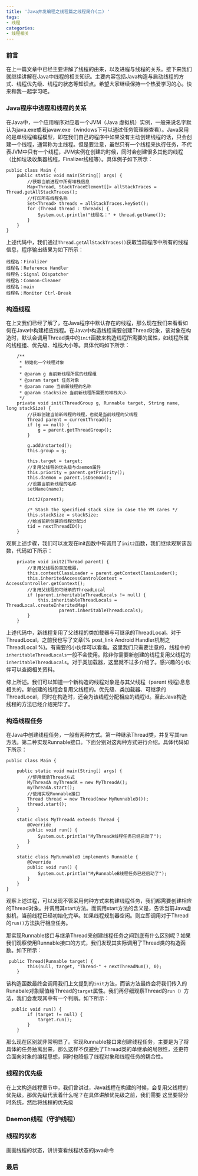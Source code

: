 ```yaml
---
title: 'Java并发编程之线程篇之线程简介(二) '
tags:
- 线程
categories:
- 线程相关
---
```


### 前言

在上一篇文章中已经主要讲解了线程的由来，以及进程与线程的关系。接下来我们就继续讲解在Java中线程的相关知识。主要内容包括Java构造与启动线程的方式、线程优先级、线程的状态等知识点。希望大家继续保持一个热爱学习的心。快来和我一起学习吧。

### Java程序中进程和线程的关系
在Java中，一个应用程序对应着一个JVM（Java 虚拟机）实例，一般来说名字默认为java.exe或者javaw.exe（windows下可以通过任务管理器查看）。Java采用的是单线程编程模型，即在我们自己的程序中如果没有主动创建线程的话，只会创建一个线程，通常称为主线程。但是要注意，虽然只有一个线程来执行任务，不代表JVM中只有一个线程，JVM实例在创建的时候，同时会创建很多其他的线程（比如垃圾收集器线程，Finalizer线程等）。具体例子如下所示：

```
public class Main {
    public static void main(String[] args) {
        //获取当前进程中所有堆栈信息
        Map<Thread, StackTraceElement[]> allStackTraces = Thread.getAllStackTraces();
        //打印所有线程名称
        Set<Thread> threads = allStackTraces.keySet();
        for (Thread thread : threads) {
            System.out.println("线程名：" + thread.getName());
        }
    }
}
```
上述代码中，我们通过`Thread.getAllStackTraces()`获取当前程序中所有的线程信息，程序输出结果为如下所示：

```
线程名：Finalizer
线程名：Reference Handler
线程名：Signal Dispatcher
线程名：Common-Cleaner
线程名：main
线程名：Monitor Ctrl-Break

```

### 构造线程
在上文我们已经了解了，在Java程序中默认存在的线程，那么现在我们来看看如何在Java中构建相应线程。在Java中构造线程需要创建Thread对象，该对象在构造时，默认会调用Thread类中的`init`函数来构造线程所需要的属性，如线程所属的线程组、优先级、堆栈大小等。具体代码如下所示：

```
    /**
     * 初始化一个线程对象
     *
     * @param g 当前新线程所属的线程组
     * @param target 任务对象
     * @param name 当前新线程的名称
     * @param stackSize 当前新线程所需要的堆栈大小
     */
    private void init(ThreadGroup g, Runnable target, String name, long stackSize) {
        //获取创建当前新线程的线程，也就是当前线程的父线程
        Thread parent = currentThread();
        if (g == null) {
            g = parent.getThreadGroup();
        }

        g.addUnstarted();
        this.group = g;

        this.target = target;
        //复用父线程的优先级与daemon属性
        this.priority = parent.getPriority();
        this.daemon = parent.isDaemon();
        //设置当前新线程的名称
        setName(name);

        init2(parent);

        /* Stash the specified stack size in case the VM cares */
        this.stackSize = stackSize;
        //给当前新创建的线程分配id
        tid = nextThreadID();
    }
```
观察上述步骤，我们可以发现在init函数中有调用了`init2`函数，我们继续观察该函数，代码如下所示：

```
    private void init2(Thread parent) {
        //复用父线程的类加载器，
        this.contextClassLoader = parent.getContextClassLoader();
        this.inheritedAccessControlContext = AccessController.getContext();
        //复用父线程的可继承的ThreadLocal
        if (parent.inheritableThreadLocals != null) {
            this.inheritableThreadLocals = ThreadLocal.createInheritedMap(
                    parent.inheritableThreadLocals);
        }
    }
```
上述代码中，新线程复用了父线程的类加载器与可继承的ThreadLocal。对于ThreadLocal，之前我也写了文章{% post_link Android Handler机制之ThreadLocal %}。有需要的小伙伴可以看看。这里我们只需要注意的，线程中的`inheritableThreadLocals`一般不会使用。除非你需要新创建的线程复用父线程的`inheritableThreadLocals`。对于类加载器，这里就不过多介绍了。感兴趣的小伙伴可以查阅相关资料。

综上所述。我们可以知道一个新构造的线程对象是与其父线程（parent 线程)息息相关的。新创建的线程会复用父线程的。优先级、类加载器、可继承的ThreadLocal，同时在构造时，还会为该线程分配相应的线程id。至此Java构造线程的方法已经介绍完毕了。

### 构造线程任务
在Java中创建线程任务，一般有两种方式。第一种继承Thread类，并复写其run方法。第二种实现Runnable接口。下面分别对这两种方式进行介绍。具体代码如下所示：

```
public class Main {

    public static void main(String[] args) {
        //使用继承Thread方式
        MyThreadA myThreadA = new MyThreadA();
        myThreadA.start();
        //使用实现Runnable接口
        Thread thread = new Thread(new MyRunnableB());
        thread.start();
    }
    
    static class MyThreadA extends Thread {
        @Override
        public void run() {
            System.out.println("MyThreadA线程任务已经启动了");
        }
    }

    static class MyRunnableB implements Runnable {
        @Override
        public void run() {
            System.out.println("MyRunnableB线程任务已经启动了");
        }
    }
}
```
观察上述过程，可以发现不管采用何种方式来构建线程任务，我们都需要创建相应的Thread对象。并调用其start方法。而调用start方法的含义是，告诉当前Java虚拟机，当前线程已经初始化完毕。如果线程规划器空闲。则立即调用对于Thread的`run()`方法执行相应任务。

那实现Runnable接口与继承Thread来创建线程任务之间到底有什么区别呢？如果我们观察使用Runnable接口的方式，我们发现其实际调用了Thread类的构造函数。如下所示：

```
 public Thread(Runnable target) {
        this(null, target, "Thread-" + nextThreadNum(), 0);
    }
```
该构造函数最终会调用我们上文提到的`init`方法，而该方法最终会将我们传入的Runabale对象赋值给Thread的`target`属性。我们再仔细观察Thread的`run（）`方法，我们会发现其中有一个判断。如下所示：
```
  public void run() {
        if (target != null) {
            target.run();
        }
    }
```
那么现在区别就非常明显了。实现Runnable接口来创建线程任务，主要是为了将具体的任务抽离出来，那么这样不仅避免了Thread类的单继承的局限性，还更符合面向对象的编程思想，同时也降低了线程对象和线程任务的耦合性。

### 线程的优先级
在上文构造线程章节中，我们曾讲过，Java线程在构建的时候，会复用父线程的优先级。那优先级代表着什么呢？在具体讲解优先级之前，我们需要
这里要将分时系统，然后将线程的优先级

### Daemon线程（守护线程）

### 线程的状态
画画线程的状态，讲讲查看线程状态的java命令

### 最后


